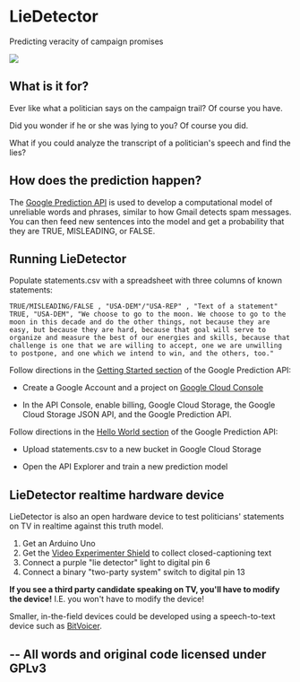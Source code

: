 LieDetector
===========

Predicting veracity of campaign promises

<img src="https://raw.github.com/msjoinder/LieDetector/master/layout.jpg">

## What is it for?

Ever like what a politician says on the campaign trail? Of course you have.

Did you wonder if he or she was lying to you? Of course you did.

What if you could analyze the transcript of a politician's speech and find the lies?

## How does the prediction happen?

The
<a href="https://developers.google.com/prediction/">Google Prediction API</a>
is used to develop a computational model of unreliable words and phrases, similar
to how Gmail detects spam messages. You can then feed new sentences into the model
and get a probability that they are TRUE, MISLEADING, or FALSE.

## Running LieDetector

Populate statements.csv with a spreadsheet with three columns of known statements:

    TRUE/MISLEADING/FALSE , "USA-DEM"/"USA-REP" , "Text of a statement"
    TRUE, "USA-DEM", "We choose to go to the moon. We choose to go to the moon in this decade and do the other things, not because they are easy, but because they are hard, because that goal will serve to organize and measure the best of our energies and skills, because that challenge is one that we are willing to accept, one we are unwilling to postpone, and one which we intend to win, and the others, too."

Follow directions in the
<a href="https://developers.google.com/prediction/docs/getting-started">Getting Started section</a>
of the Google Prediction API:

* Create a Google Account and a project on <a href="https://cloud.google.com/console">Google Cloud Console</a>

* In the API Console, enable billing, Google Cloud Storage, the Google Cloud Storage JSON API, and the Google Prediction API.

Follow directions in the
<a href="https://developers.google.com/prediction/docs/hello_world">Hello World section</a>
of the Google Prediction API:

* Upload statements.csv to a new bucket in Google Cloud Storage

* Open the API Explorer and train a new prediction model

## LieDetector realtime hardware device

LieDetector is also an open hardware device to test politicians' statements on TV in realtime against this truth model.

1. Get an Arduino Uno
2. Get the <a href="http://nootropicdesign.com/ve/">Video Experimenter Shield</a> to collect closed-captioning text
3. Connect a purple "lie detector" light to digital pin 6
4. Connect a binary "two-party system" switch to digital pin 13

**If you see a third party candidate speaking on TV, you'll have to modify the device!** I.E. you won't have to modify the device!

Smaller, in-the-field devices could be developed using a speech-to-text device such as
<a href="http://www.bitsophia.com/BitVoicer.aspx">BitVoicer</a>.

--
All words and original code licensed under GPLv3
--
